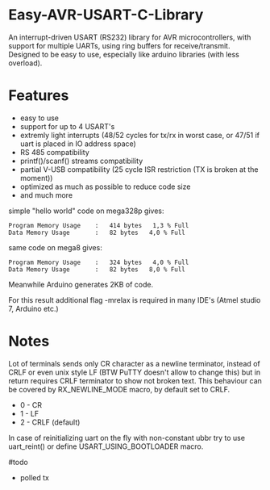 # Easy-AVR-USART-C-Library
An interrupt-driven USART (RS232) library for AVR microcontrollers, with support for multiple UARTs, using ring
buffers for receive/transmit. Designed to be easy to use, especially like arduino libraries (with less overload).

# Features
- easy to use
- support for up to 4 USART's
- extremly light interrupts (48/52 cycles for tx/rx in worst case, or 47/51 if uart is placed in IO address space)
- RS 485 compatibility
- printf()/scanf() streams compatibility
- partial V-USB compatibility (25 cycle ISR restriction (TX is broken at the moment))
- optimized as much as possible to reduce code size
- and much more

simple "hello world" code on mega328p gives:

	Program Memory Usage 	:	414 bytes   1,3 % Full
	Data Memory Usage 		:	82 bytes   4,0 % Full

same code on mega8 gives:

	Program Memory Usage 	:	324 bytes   4,0 % Full
	Data Memory Usage 		:	82 bytes   8,0 % Full

Meanwhile Arduino generates 2KB of code.

For this result additional flag -mrelax is required in many IDE's (Atmel studio 7, Arduino etc.)

# Notes
Lot of terminals sends only CR character as a newline terminator, instead of CRLF or even unix style LF
(BTW PuTTY doesn't allow to change this) but in return requires CRLF terminator to show not broken text.
This behaviour can be covered by RX_NEWLINE_MODE macro, by default set to CRLF.

- 0 - CR
- 1 - LF
- 2 - CRLF (default)

In case of reinitializing uart on the fly with non-constant ubbr try to use uart_reint() or define USART_USING_BOOTLOADER macro.



#todo
- polled tx